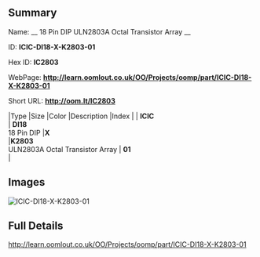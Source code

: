 

## Summary
 
Name: __ 18 Pin DIP ULN2803A Octal Transistor Array __

ID: __ICIC-DI18-X-K2803-01__

Hex ID: __IC2803__

WebPage: __http://learn.oomlout.co.uk/OO/Projects/oomp/part/ICIC-DI18-X-K2803-01__

Short URL: __http://oom.lt/IC2803__


|Type   |Size   |Color   |Description   |Index   |
| __ICIC__ <br>  | __DI18__<br>18 Pin DIP   |__X__<br>    |__K2803__<br>ULN2803A Octal Transistor Array    | __01__<br>  |


## Images
![ICIC-DI18-X-K2803-01](http://oomlout.com/oomp-gen/parts/ICIC-DI18-X-K2803-01/ICIC-DI18-X-K2803-01_420.jpg)

## Full Details

 http://learn.oomlout.co.uk/OO/Projects/oomp/part/ICIC-DI18-X-K2803-01

